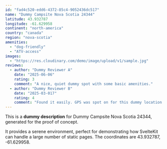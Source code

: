 ```yaml
---
id: "fad4c520-edd6-4372-85c4-9052436dc517"
name: "Dummy Campsite Nova Scotia 24344"
latitude: 43.932787
longitude: -61.629958
continent: "north-america"
country: "canada"
region: "nova-scotia"
amenities:
  - "dog-friendly"
  - "ATV-access"
images:
  - "https://res.cloudinary.com/demo/image/upload/v1/sample.jpg"
reviews:
  - author: "Dummy Reviewer A"
    date: "2025-06-06"
    rating: 3
    comment: "A nice, quiet dummy spot with some basic amenities."
  - author: "Dummy Reviewer B"
    date: "2025-03-017"
    rating: 4
    comment: "Found it easily. GPS was spot on for this dummy location."
---
```


This is a **dummy description** for Dummy Campsite Nova Scotia 24344, generated for the proof of concept.

It provides a serene environment, perfect for demonstrating how SvelteKit can handle a large number of static pages. The coordinates are 43.932787, -61.629958.
